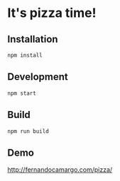 # It's pizza time!

## Installation

```
npm install
```

## Development

```
npm start
```

## Build

```
npm run build
```

## Demo
http://fernandocamargo.com/pizza/
